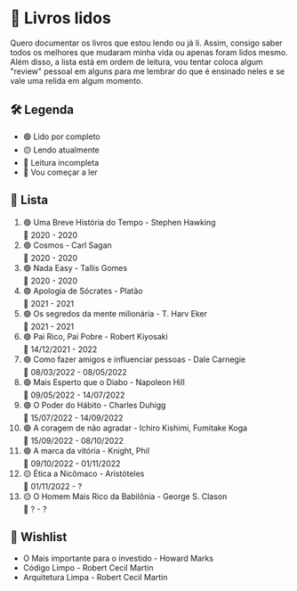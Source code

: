 # 📖 Livros lidos
Quero documentar os livros que estou lendo ou já li. Assim, consigo saber todos os melhores que mudaram minha vida ou apenas foram lidos mesmo. Além disso, a lista está em ordem de leitura, vou tentar coloca algum "review" pessoal em alguns para me lembrar do que é ensinado neles e se vale uma relida em algum momento.

## 🛠️ Legenda
- 🟢 Lido por completo
- 🟡 Lendo atualmente
- 🔴 Leitura incompleta
- 🔵 Vou começar a ler

## 📜 Lista
1. 🟢 Uma Breve História do Tempo - Stephen Hawking <br/>
  📆 2020 - 2020 
2. 🟢 Cosmos - Carl Sagan <br/>
  📆 2020 - 2020 
3. 🟢 Nada Easy - Tallis Gomes <br/>
  📆 2020 - 2020 
4. 🟢 Apologia de Sócrates - Platão <br/>
  📆 2021 - 2021 
5. 🟢 Os segredos da mente milionária - T. Harv Eker <br/>
  📆 2021 - 2021
6. 🟢 Pai Rico, Pai Pobre - Robert Kiyosaki <br/>
  📆 14/12/2021 - 2022 
7. 🟢 Como fazer amigos e influenciar pessoas - Dale Carnegie <br/>
  📆 08/03/2022 - 08/05/2022
8. 🟢 Mais Esperto que o Diabo - Napoleon Hill <br/>
  📆 09/05/2022 - 14/07/2022 
9. 🟢 O Poder do Hábito - Charles Duhigg <br/>
  📆 15/07/2022 - 14/09/2022
10. 🟢 A coragem de não agradar - Ichiro Kishimi, Fumitake Koga <br/>
  📆 15/09/2022 - 08/10/2022
11. 🟢 A marca da vitória - Knight, Phil <br/>
  📆 09/10/2022 - 01/11/2022
12. 🟡 Ética a Nicômaco - Aristóteles <br/>
  📆 01/11/2022 - ?
13. 🟡 O Homem Mais Rico da Babilônia - George S. Clason <br/>
  📆 ? - ?

## 🌟 Wishlist
- O Mais importante para o investido - Howard Marks
- Código Limpo - Robert Cecil Martin
- Arquitetura Limpa - Robert Cecil Martin
